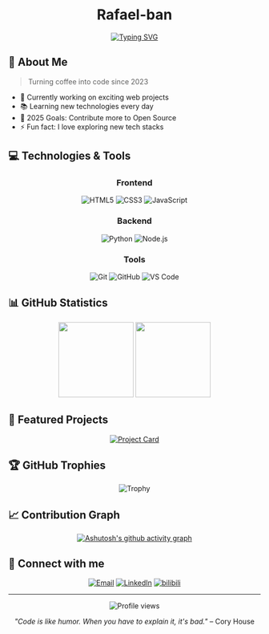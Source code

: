 <div align="center">
  
# Rafael-ban
  
[![Typing SVG](https://readme-typing-svg.herokuapp.com?font=Fira+Code&pause=1000&color=36BCF7&center=true&vCenter=true&width=435&lines=Full+Stack+Developer;Always+learning%2C+always+growing;Passionate+about+technology)](https://git.io/typing-svg)

</div>

## 🌈 About Me 

> Turning coffee into code since 2023

- 🔭 Currently working on exciting web projects
- 📚 Learning new technologies every day
- 🎯 2025 Goals: Contribute more to Open Source
- ⚡ Fun fact: I love exploring new tech stacks

## 💻 Technologies & Tools

<div align="center">

### Frontend
![HTML5](https://img.shields.io/badge/HTML5-%23E34F26.svg?style=flat-square&logo=html5&logoColor=white)
![CSS3](https://img.shields.io/badge/CSS3-%231572B6.svg?style=flat-square&logo=css3&logoColor=white)
![JavaScript](https://img.shields.io/badge/JavaScript-%23323330.svg?style=flat-square&logo=javascript&logoColor=%23F7DF1E)

### Backend
![Python](https://img.shields.io/badge/Python-3670A0?style=flat-square&logo=python&logoColor=ffdd54)
![Node.js](https://img.shields.io/badge/Node.js-6DA55F?style=flat-square&logo=node.js&logoColor=white)

### Tools
![Git](https://img.shields.io/badge/Git-%23F05033.svg?style=flat-square&logo=git&logoColor=white)
![GitHub](https://img.shields.io/badge/GitHub-%23121011.svg?style=flat-square&logo=github&logoColor=white)
![VS Code](https://img.shields.io/badge/VS%20Code-0078d7.svg?style=flat-square&logo=visual-studio-code&logoColor=white)

</div>

## 📊 GitHub Statistics

<div align="center">
  <img height="150em" src="https://github-readme-stats.vercel.app/api?username=Rafael-ban&show_icons=true&theme=transparent&include_all_commits=true&count_private=true&hide_border=true"/>
  <img height="150em" src="https://github-readme-stats.vercel.app/api/top-langs/?username=Rafael-ban&layout=compact&langs_count=7&theme=transparent&hide_border=true"/>
</div>

## 🌟 Featured Projects

<div align="center">

[![Project Card](https://github-readme-stats.vercel.app/api/pin/?username=Rafael-ban&repo=your-repo-name&theme=transparent&hide_border=true)](https://github.com/Rafael-ban/your-repo-name)

</div>

## 🏆 GitHub Trophies

<div align="center">

![Trophy](https://github-profile-trophy.vercel.app/?username=Rafael-ban&theme=nord&column=7&no-frame=true&no-bg=true)

</div>

## 📈 Contribution Graph

<div align="center">

[![Ashutosh's github activity graph](https://github-readme-activity-graph.vercel.app/graph?username=Rafael-ban&theme=tokyo-night&hide_border=true)](https://github.com/ashutosh00710/github-readme-activity-graph)

</div>

## 🤝 Connect with me

<div align="center">
  
[![Email](https://img.shields.io/badge/Email-D14836?style=for-the-badge&logo=gmail&logoColor=white)](mailto:gdblzx2005@gmail.com)
[![LinkedIn](https://img.shields.io/badge/LinkedIn-0077B5?style=for-the-badge&logo=linkedin&logoColor=white)](https://linkedin.com/in/your-profile)
[![bilibili](https://img.shields.io/badge/Twitter-1DA1F2?style=for-the-badge&logo=bilibili&logoColor=white)](https://b23.tv/TYfkyn1)

</div>

---

<div align="center">
  <img src="https://komarev.com/ghpvc/?username=Rafael-ban&style=flat-square&color=blue" alt="Profile views"/>
  
  _"Code is like humor. When you have to explain it, it's bad."_ – Cory House
</div>